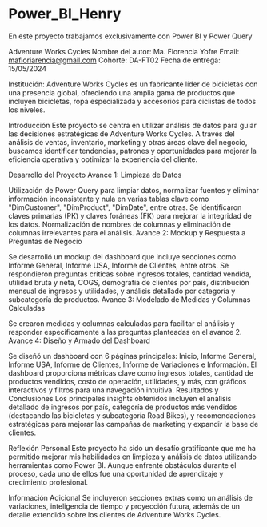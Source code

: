 # Power_BI_Henry

En este proyecto trabajamos exclusivamente con Power BI y Power Query

Adventure Works Cycles
Nombre del autor: Ma. Florencia Yofre
Email: mafloriarencia@gmail.com
Cohorte: DA-FT02
Fecha de entrega: 15/05/2024

Institución:
Adventure Works Cycles es un fabricante líder de bicicletas con una presencia global, ofreciendo una amplia gama de productos que incluyen bicicletas, ropa especializada y accesorios para ciclistas de todos los niveles.

Introducción
Este proyecto se centra en utilizar análisis de datos para guiar las decisiones estratégicas de Adventure Works Cycles. A través del análisis de ventas, inventario, marketing y otras áreas clave del negocio, buscamos identificar tendencias, patrones y oportunidades para mejorar la eficiencia operativa y optimizar la experiencia del cliente.

Desarrollo del Proyecto
Avance 1: Limpieza de Datos

Utilización de Power Query para limpiar datos, normalizar fuentes y eliminar información inconsistente y nula en varias tablas clave como "DimCustomer", "DimProduct", "DimDate", entre otras.
Se identificaron claves primarias (PK) y claves foráneas (FK) para mejorar la integridad de los datos.
Normalización de nombres de columnas y eliminación de columnas irrelevantes para el análisis.
Avance 2: Mockup y Respuesta a Preguntas de Negocio

Se desarrolló un mockup del dashboard que incluye secciones como Informe General, Informe USA, Informe de Clientes, entre otros.
Se respondieron preguntas críticas sobre ingresos totales, cantidad vendida, utilidad bruta y neta, COGS, demografía de clientes por país, distribución mensual de ingresos y utilidades, y análisis detallado por categoría y subcategoría de productos.
Avance 3: Modelado de Medidas y Columnas Calculadas

Se crearon medidas y columnas calculadas para facilitar el análisis y responder específicamente a las preguntas planteadas en el avance 2.
Avance 4: Diseño y Armado del Dashboard

Se diseñó un dashboard con 6 páginas principales: Inicio, Informe General, Informe USA, Informe de Clientes, Informe de Variaciones e Información.
El dashboard proporciona métricas clave como ingresos totales, cantidad de productos vendidos, costo de operación, utilidades, y más, con gráficos interactivos y filtros para una navegación intuitiva.
Resultados y Conclusiones
Los principales insights obtenidos incluyen el análisis detallado de ingresos por país, categoría de productos más vendidos (destacando las bicicletas y subcategoría Road Bikes), y recomendaciones estratégicas para mejorar las campañas de marketing y expandir la base de clientes.

Reflexión Personal
Este proyecto ha sido un desafío gratificante que me ha permitido mejorar mis habilidades en limpieza y análisis de datos utilizando herramientas como Power BI. Aunque enfrenté obstáculos durante el proceso, cada uno de ellos fue una oportunidad de aprendizaje y crecimiento profesional.

Información Adicional
Se incluyeron secciones extras como un análisis de variaciones, inteligencia de tiempo y proyección futura, además de un detalle extendido sobre los clientes de Adventure Works Cycles.
